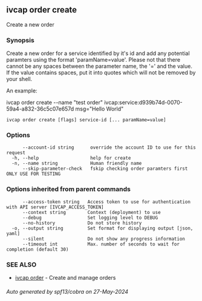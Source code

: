 ## ivcap order create

Create a new order

### Synopsis

Create a new order for a service identified by it's id and add any
potential paramters using the format 'paramName=value'. Please not that there
cannot be any spaces between the parameter name, the '=' and the value. If the value
contains spaces, put it into quotes which will not be removed by your shell.

An example:

  ivcap order create --name "test order" ivcap:service:d939b74d-0070-59a4-a832-36c5c07e657d msg="Hello World"



```
ivcap order create [flags] service-id [... paramName=value]
```

### Options

```
      --account-id string      override the account ID to use for this request
  -h, --help                   help for create
  -n, --name string            Human friendly name
      --skip-parameter-check   fskip checking order paramters first ONLY USE FOR TESTING
```

### Options inherited from parent commands

```
      --access-token string   Access token to use for authentication with API server [IVCAP_ACCESS_TOKEN]
      --context string        Context (deployment) to use
      --debug                 Set logging level to DEBUG
      --no-history            Do not store history
  -o, --output string         Set format for displaying output [json, yaml]
      --silent                Do not show any progress information
      --timeout int           Max. number of seconds to wait for completion (default 30)
```

### SEE ALSO

* [ivcap order](ivcap_order.md)	 - Create and manage orders 

###### Auto generated by spf13/cobra on 27-May-2024
